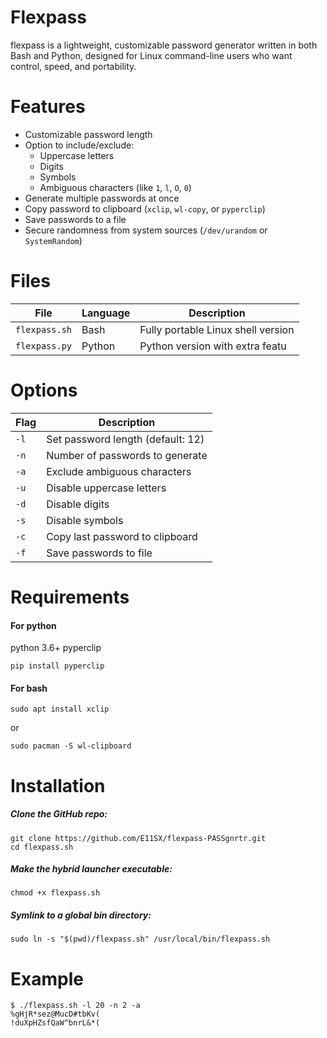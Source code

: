 
# Flexpass


flexpass is a lightweight, customizable password generator written in both Bash and Python, designed for Linux command-line users who want control, speed, and portability.


# Features


- Customizable password length
- Option to include/exclude:
  - Uppercase letters
  - Digits
  - Symbols
  - Ambiguous characters (like `1`, `l`, `O`, `0`)
- Generate multiple passwords at once
- Copy password to clipboard (`xclip`, `wl-copy`, or `pyperclip`)
- Save passwords to a file
- Secure randomness from system sources (`/dev/urandom` or `SystemRandom`)


# Files


| File          | Language | Description                         |
|---------------|----------|-------------------------------------|
| `flexpass.sh` | Bash     | Fully portable Linux shell version  |
| `flexpass.py` | Python   | Python version with extra featu


# Options


| Flag | Description                       |
| ---- | --------------------------------- |
| `-l` | Set password length (default: 12) |
| `-n` | Number of passwords to generate   |
| `-a` | Exclude ambiguous characters      |
| `-u` | Disable uppercase letters         |
| `-d` | Disable digits                    |
| `-s` | Disable symbols                   |
| `-c` | Copy last password to clipboard   |
| `-f` | Save passwords to file            |


# Requirements


####  For python
python 3.6+
   pyperclip

```
pip install pyperclip
```
####  For bash
```
sudo apt install xclip
```
or

```
sudo pacman -S wl-clipboard
```

# Installation

#####   Clone the GitHub repo:

```
git clone https://github.com/E11SX/flexpass-PASSgnrtr.git
cd flexpass.sh
```

#####   Make the hybrid launcher executable:

```
chmod +x flexpass.sh
```

#####   Symlink to a global bin directory:

```
sudo ln -s "$(pwd)/flexpass.sh" /usr/local/bin/flexpass.sh
```


# Example

```
$ ./flexpass.sh -l 20 -n 2 -a
%gHjR*sez@MucD#tbKv(
!duXpHZsfQaW^bnrL&*(
```

